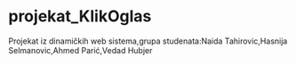 # projekat_KlikOglas
Projekat iz dinamičkih web sistema,grupa studenata:Naida Tahirovic,Hasnija Selmanovic,Ahmed Parić,Vedad Hubjer

